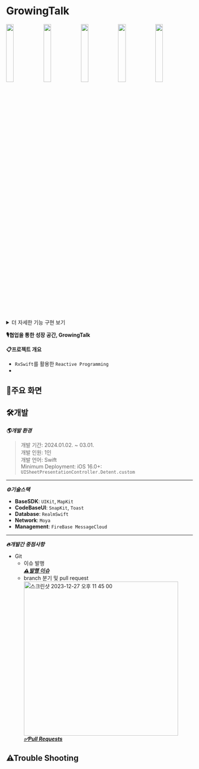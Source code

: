 # GrowingTalk
<img src="https://github.com/ILWAT/GrowingTalk/assets/87518434/00f1a045-30e3-44da-8849-4acfe329a697" width="20%"></img><img src="https://github.com/ILWAT/GrowingTalk/assets/87518434/6e4165a1-04b7-4334-99e2-99a14d16bf32" width="20%"></img><img src="https://github.com/ILWAT/GrowingTalk/assets/87518434/28862675-5c06-4378-bf63-9a16cdec941f" width="20%"></img><img src="https://github.com/ILWAT/GrowingTalk/assets/87518434/42e721e5-2805-4ec9-840c-b47ac5ae6e60" width="20%"></img><img src="https://github.com/ILWAT/GrowingTalk/assets/87518434/6c93b115-774d-4bb0-8447-27ec0070c983" width="20%"></img>
<details>
<summary>더 자세한 기능 구현 보기</summary>
<div markdown="1">
[온보딩](https://github.com/ILWAT/GrowingTalk/pull/10)
[]
</div>
</details>

**🎙️협업을 통한 성장 공간, GrowingTalk**

**📋프로젝트 개요**
- `RxSwift`를 활용한 `Reactive Programming`
- 


## 📱주요 화면

## 🛠️개발
***🌎개발 환경***
> 개발 기간: 2024.01.02. ~ 03.01.  
> 개발 인원: 1인  
> 개발 언어: Swift  
> Minimum Deployment: iOS 16.0+: `UISheetPresentationController.Detent.custom`
---------
***⚙️기술스택***
- **BaseSDK**: `UIKit`, `MapKit`
- **CodeBaseUI**: `SnapKit`, `Toast`
- **Database**: `RealmSwift`
- **Network**: `Moya`
- **Management**: `FireBase MessageCloud`
----------
***🔥개발간 중점사항***
- Git
  - 이슈 발행   
    [***⚠️발행 이슈***](https://github.com/ILWAT/MapMory/issues)
  - branch 분기 및 pull request   
    <img width="416" alt="스크린샷 2023-12-27 오후 11 45 00" src="https://github.com/ILWAT/MapMory/assets/87518434/9ecda56a-fd7f-4e77-a766-eeafa03d8ae0" align="center">   
    [***✅Pull Requests***](https://github.com/ILWAT/MapMory/pulls?q=is%3Aopen+is%3Apr)


## ⚠Trouble Shooting

